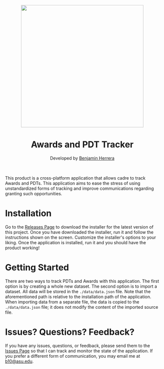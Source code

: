 <div align="center">
  <img src="./src/public/icon.ico" width="400" height="400">
  <h1>Awards and PDT Tracker</h1>
  Developed by <a href="https://github.com/BenjaminHerrera">Benjamin Herrera</a>
  <br />
  <br />
  <br />
</div>

This product is a cross-platform application that allows cadre to track Awards and PDTs.
This application aims to ease the stress of using unstandardized forms of tracking and
improve communications regarding granting such opportunities.

# Installation

Go to the [Releases Page](https://github.com/Detachment025/Award-PDT-Tracker/releases) to download
the installer for the latest version of this project. Once you have downloaded the installer, run
it and follow the instructions shown on the screen. Customize the installer's options to your liking.
Once the application is installed, run it and you should have the product working!

# Getting Started
There are two ways to track PDTs and Awards with this application. The first option is by creating a 
whole new dataset. The second option is to import a dataset. All data will be stored in the 
`./data/data.json` file. Note that the aforementioned path is relative to the installation path of the
application. When importing data from a separate file, the data is copied to the `./data/data.json` file;
it does not modify the content of the imported source file. 

# Issues? Questions? Feedback?
If you have any issues, questions, or feedback, please send them to the 
[Issues Page](https://github.com/Detachment025/Award-PDT-Tracker/issues) so that I can track and monitor 
the state of the application. If you prefer a different form of communication, you may email me at 
[b10@asu.edu](b10@asu.edu).

